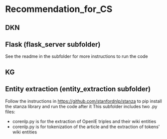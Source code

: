 # Recommendation_for_CS

## DKN

## Flask (flask_server subfolder)
See the readme in the subfolder for more instructions to run the code 

## KG

## Entity extraction (entity_extraction subfolder)
Follow the instructions in https://github.com/stanfordnlp/stanza to pip install the stanza library and run the code after it
This subfolder includes two .py files:
- corenlp.py is for the extraction of OpenIE triples and their wiki entities
- corenlp.py is for tokenization of the article and the extraction of tokens' wiki entities

